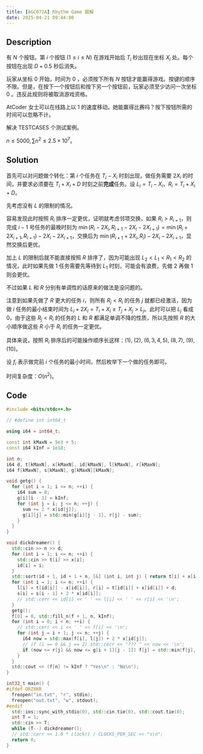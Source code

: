 ```yaml
---
title: [AGC072A] Rhythm Game 题解
date: 2025-04-21 09:44:00
---
```


## Description

有 $N$ 个按钮。第 $i$ 个按钮 $(1 \le i \le N)$ 在游戏开始后 $T_i$ 秒出现在坐标 $X_i$ 处。每个按钮在出现 $D + 0.5$ 秒后消失。

玩家从坐标 $0$ 开始，时间为 $0$ ，必须按下所有 $N$ 按钮才能赢得游戏。按键的顺序不限。但是，在按下一个按钮后和按下另一个按钮前，玩家必须至少访问一次坐标 $0$ 。违反此规则将被取消游戏资格。

AtCoder 女士可以在线路上以 $1$ 的速度移动。她能赢得比赛吗？按下按钮所需的时间可以忽略不计。

解决 $\mathrm{TESTCASES}$ 个测试案例。

$n\leq 5000,\sum n^2\leq 2.5\times 10^7$。

## Solution

首先可以对问题做个转化：第 $i$ 个任务在 $T_i-X_i$ 时刻出现，做任务需要 $2X_i$ 的时间，并要求必须要在 $T_i+X_i+D$ 时刻之前**完成**任务。设 $L_i=T_i-X_i$，$R_i=T_i+X_i+D$。

先考虑没有 $L$ 的限制的情况。

容易发现此时按照 $R_i$ 排序一定更优，证明就考虑邻项交换，如果 $R_i>R_{i+1}$，则完成 $i-1$ 号任务的最晚时刻为 $\min(R_i-2X_i,R_{i+1}-2X_i-2X_{i+1})=\min(R_i+2X_{i+1},R_{i+1})-2X_i-2X_{i+1}$，交换后为 $\min(R_{i+1}+2X_i,R_i)-2X_i-2X_{i+1}$，显然交换后更优。

加上 $L$ 的限制后就不能直接按照 $R$ 排序了，因为可能出现 $L_2<L_1<R_1<R_2$ 的情况，此时如果先做 $1$ 任务需要先等待到 $L_1$ 时刻，可能会有浪费，先做 $2$ 再做 $1$ 则会更优。

不过如果 $L$ 和 $R$ 分别有单调性的话原来的做法是没问题的。

注意到如果先做了 $R$ 更大的任务 $i$，则所有 $R_j<R_i$ 的任务 $j$ 就都已经激活，因为做 $i$ 任务的最小结束时间为 $L_i+2X_i=T_i+X_i\geq T_j+X_j>L_j$。此时可以把 $L_j$ 看成 $0$，由于这些 $R_j<R_i$ 的任务的 $L$ 和 $R$ 都满足单调不降的性质，所以先按照 $R$ 的大小顺序做这些 $R$ 小于 $R_i$ 的任务一定更优。

具体来说，按照 $R_i$ 排序后的可能操作顺序长这样：$(1)$, $(2)$, $(6,3,4,5)$, $(8,7)$, $(9)$, $(10)$。

设 $f_i$ 表示做完前 $i$ 个任务的最小时间，然后枚举下一个做的任务即可。

时间复杂度：$O(n^2)$。

## Code

```cpp
#include <bits/stdc++.h>

// #define int int64_t

using i64 = int64_t;

const int kMaxN = 5e3 + 5;
const i64 kInf = 1e18;

int n;
i64 d, t[kMaxN], x[kMaxN], id[kMaxN], l[kMaxN], r[kMaxN];
i64 f[kMaxN], s[kMaxN], g[kMaxN][kMaxN];

void getg() {
  for (int i = 1; i <= n; ++i) {
    i64 sum = 0;
    g[i][i - 1] = kInf;
    for (int j = i; j <= n; ++j) {
      sum += 2 * x[id[j]];
      g[i][j] = std::min(g[i][j - 1], r[j] - sum);
    }
  }
}

void dickdreamer() {
  std::cin >> n >> d;
  for (int i = 1; i <= n; ++i) {
    std::cin >> t[i] >> x[i];
    id[i] = i;
  }
  std::sort(id + 1, id + 1 + n, [&] (int i, int j) { return t[i] + x[i] < t[j] + x[j]; });
  for (int i = 1; i <= n; ++i) {
    l[i] = t[id[i]] - x[id[i]], r[i] = t[id[i]] + x[id[i]] + d;
    s[i] = s[i - 1] + 2 * x[id[i]];
    // std::cerr << id[i] << ' ' << l[i] << ' ' << r[i] << '\n';
  }
  getg();
  f[0] = 0, std::fill_n(f + 1, n, kInf);
  for (int i = 0; i < n; ++i) {
    // std::cerr << i << ' ' << f[i] << '\n';
    for (int j = i + 1; j <= n; ++j) {
      i64 now = std::max(f[i], l[j]) + 2 * x[id[j]];
      // if (i == 0 && j == 2) std::cerr << "??? " << now << '\n';
      if (now <= r[j] && now <= g[i + 1][j - 1]) f[j] = std::min(f[j], now + s[j - 1] - s[i]);
    }
  }
  std::cout << (f[n] != kInf ? "Yes\n" : "No\n");
}

int32_t main() {
#ifdef ORZXKR
  freopen("in.txt", "r", stdin);
  freopen("out.txt", "w", stdout);
#endif
  std::ios::sync_with_stdio(0), std::cin.tie(0), std::cout.tie(0);
  int T = 1;
  std::cin >> T;
  while (T--) dickdreamer();
  // std::cerr << 1.0 * clock() / CLOCKS_PER_SEC << "s\n";
  return 0;
}
```
